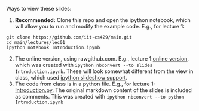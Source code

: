 Ways to view these slides:

1. **Recommended:** Clone this repo and open the ipython notebook, which will allow you to run and modify the example code. E.g., for lecture 1:

  ```
  git clone https://github.com/iit-cs429/main.git
  cd main/lectures/lec01
  ipython notebook Introduction.ipynb
  ```
2. The online version, using rawgithub.com. E.g., lecture 1:[online version](https://rawgithub.com/iit-cs429/main/master/lectures/lec01/Introduction.slides.html), which was created with `ipython nbconvert --to slides Introduction.ipynb`. These will look somewhat different from the view in class, which used [ipython slideshow support](http://nbviewer.ipython.org/github/fperez/nb-slideshow-template/blob/master/install-support.ipynb).
3. The code from class is in a python file. E.g., for lecture 1: [Introduction.py](lec01/Introduction.py). The original markdown content of the slides is included as comments. This was created with `ipython nbconvert --to python Introduction.ipynb`
